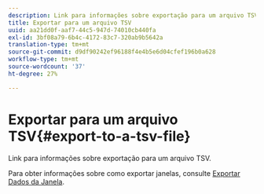 ```yaml
---
description: Link para informações sobre exportação para um arquivo TSV.
title: Exportar para um arquivo TSV
uuid: aa21dd0f-aaf7-44c5-947d-74010cb440fa
exl-id: 3bf08a79-6b4c-4172-83c7-320ab9b5642a
translation-type: tm+mt
source-git-commit: d9df90242ef96188f4e4b5e6d04cfef196b0a628
workflow-type: tm+mt
source-wordcount: '37'
ht-degree: 27%

---
```


# Exportar para um arquivo TSV{#export-to-a-tsv-file}

Link para informações sobre exportação para um arquivo TSV.

Para obter informações sobre como exportar janelas, consulte [Exportar Dados da Janela](../../../../home/c-get-started/c-wk-win-wksp/c-exp-win-data.md#concept-8df61d64ed434cc5a499023c44197349).
